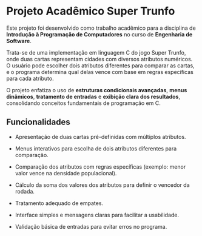 # Projeto Acadêmico Super Trunfo

Este projeto foi desenvolvido como trabalho acadêmico para a disciplina de **Introdução à Programação de Computadores** no curso de **Engenharia de Software**.

Trata-se de uma implementação em linguagem C do jogo Super Trunfo, onde duas cartas representam cidades com diversos atributos numéricos. O usuário pode escolher dois atributos diferentes para comparar as cartas, e o programa determina qual delas vence com base em regras específicas para cada atributo.

O projeto enfatiza o uso de **estruturas condicionais avançadas**, **menus dinâmicos**, **tratamento de entradas** e **exibição clara dos resultados**, consolidando conceitos fundamentais de programação em C.

## Funcionalidades
- Apresentação de duas cartas pré-definidas com múltiplos atributos.

- Menus interativos para escolha de dois atributos diferentes para comparação.

- Comparação dos atributos com regras específicas (exemplo: menor valor vence na densidade populacional).

- Cálculo da soma dos valores dos atributos para definir o vencedor da rodada.

- Tratamento adequado de empates.

- Interface simples e mensagens claras para facilitar a usabilidade.

- Validação básica de entradas para evitar erros no programa.
